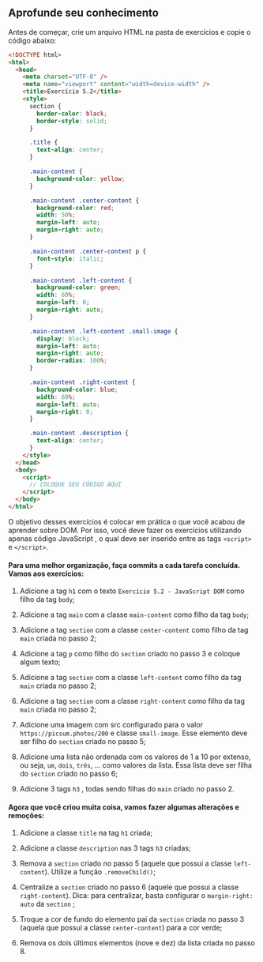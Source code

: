 ## Aprofunde seu conhecimento
Antes de começar, crie um arquivo HTML na pasta de exercícios e copie o código abaixo:

```html
<!DOCTYPE html>
<html>
  <head>
    <meta charset="UTF-8" />
    <meta name="viewport" content="width=device-width" />
    <title>Exercício 5.2</title>
    <style>
      section {
        border-color: black;
        border-style: solid;
      }

      .title {
        text-align: center;
      }

      .main-content {
        background-color: yellow;
      }

      .main-content .center-content {
        background-color: red;
        width: 50%;
        margin-left: auto;
        margin-right: auto;
      }

      .main-content .center-content p {
        font-style: italic;
      }

      .main-content .left-content {
        background-color: green;
        width: 60%;
        margin-left: 0;
        margin-right: auto;
      }

      .main-content .left-content .small-image {
        display: block;
        margin-left: auto;
        margin-right: auto;
        border-radius: 100%;
      }

      .main-content .right-content {
        background-color: blue;
        width: 60%;
        margin-left: auto;
        margin-right: 0;
      }

      .main-content .description {
        text-align: center;
      }
    </style>
  </head>
  <body>
    <script>
      // COLOQUE SEU CÓDIGO AQUI
    </script>
  </body>
</html>
```

O objetivo desses exercícios é colocar em prática o que você acabou de aprender sobre DOM. Por isso, você deve fazer os exercícios utilizando apenas código JavaScript , o qual deve ser inserido entre as tags `<script>` e `</script>`.

#### Para uma melhor organização, faça commits a cada tarefa concluída. Vamos aos exercícios:
1. Adicione a tag `h1` com o texto `Exercício 5.2 - JavaScript DOM` como filho da tag `body`;

2. Adicione a tag `main` com a classe `main-content` como filho da tag `body`;

3. Adicione a tag `section` com a classe `center-content` como filho da tag `main` criada no passo 2;

4. Adicione a tag `p` como filho do `section` criado no passo 3 e coloque algum texto;

5. Adicione a tag `section` com a classe `left-content` como filho da tag `main` criada no passo 2;

6. Adicione a tag `section` com a classe `right-content` como filho da tag `main` criada no passo 2;

7. Adicione uma imagem com src configurado para o valor `https://picsum.photos/200` e classe `small-image`. Esse elemento deve ser filho do `section` criado no passo 5;

8. Adicione uma lista não ordenada com os valores de 1 a 10 por extenso, ou seja, `um`, `dois`, `três`, ... como valores da lista. Essa lista deve ser filha do `section` criado no passo 6;

9. Adicione 3 tags `h3` , todas sendo filhas do `main` criado no passo 2.

#### Agora que você criou muita coisa, vamos fazer algumas alterações e remoções:
1. Adicione a classe `title` na tag `h1` criada;

2. Adicione a classe `description` nas 3 tags `h3` criadas;

3. Remova a `section` criado no passo 5 (aquele que possui a classe `left-content`). Utilize a função `.removeChild()`;

4. Centralize a `section` criado no passo 6 (aquele que possui a classe `right-content`). Dica: para centralizar, basta configurar o `margin-right: auto` da `section` ;

5. Troque a cor de fundo do elemento pai da `section` criada no passo 3 (aquela que possui a classe `center-content`) para a cor verde;

6. Remova os dois últimos elementos (nove e dez) da lista criada no passo 8.